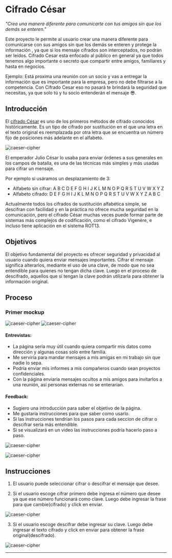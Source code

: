 # Cifrado César

*"Crea una manera diferente para comunicarte con tus amigos sin que los demás se enteren."*
 
Este proyecto le permite al usuario crear una manera diferente para comunicarse 
con sus amigos sin que los demás se enteren y protege la información , ya que 
si los mensaje cifrados son interceptados, no podrán ser leídos.
Cifrado Cesar esta enfocado al público en general ya que todos tenemos algo 
importante o secreto que compartir entre amigos, familiares y hasta en negocios. 

Ejemplo:
Está proxima una reunión con un socio y vas a entregar la información que es 
importante para la empresa, pero no debe filtrarse a la competencia.
Con Cifrado Cesar eso no pasará te brindará la seguridad que necesitas, 
ya que solo tú y tu socio entenderán el mensaje 😎.


## Introducción

El [cifrado César](https://en.wikipedia.org/wiki/Caesar_cipher) es uno de los
primeros métodos de cifrado conocidos históricamente. Es un tipo de cifrado por
sustitución en el que una letra en el texto original es reemplazada por otra
letra que se encuentra un número fijo de posiciones más adelante en el alfabeto.

![caeser-cipher](https://upload.wikimedia.org/wikipedia/commons/thumb/2/2b/Caesar3.svg/2000px-Caesar3.svg.png)

El emperador Julio César lo usaba para enviar órdenes a sus generales en los
campos de batalla, es una de las técnicas más simples y más usadas para cifrar
un mensaje.

Por ejemplo si usáramos un desplazamiento de 3:

* Alfabeto sin cifrar: A B C D E F G H I J K L M N O P Q R S T U V W X Y Z
* Alfabeto cifrado: D E F G H I J K L M N O P Q R S T U V W X Y Z A B C

Actualmente todos los cifrados de sustitución alfabética simple, se descifran
con facilidad y en la práctica no ofrece mucha seguridad en la comunicación,
pero el cifrado César muchas veces puede formar parte de sistemas más complejos
de codificación, como el cifrado Vigenère, e incluso tiene aplicación en el
sistema ROT13.

## Objetivos

El objetivo fundamental del proyecto es ofrecer seguridad y privacidad al usuario 
cuando quiera enviar mensajes importantes.
Cifrar el mensaje significa alterarlos, mediante el uso 
de una clave, de modo que no sea entendible para quienes no tengan dicha clave. 
Luego en el proceso de descifrado, aquellos que sí tengan la clave podrán 
utilizarla para obtener la información original. 


## Proceso
### Primer mockup
 ![caeser-cipher](Optimized-primer.jpg)
![caeser-cipher](Optimized-segundo.jpg)
#### Entrevistas:
- La página sería muy útil cuando quiera compartir mis datos como dirección y algunas cosas solo entre familia.
- Me serviría para mandar mensajes a mis amigas en mi trabajo sin que nadie lo sepa.
- Podría enviar mis informes a mis compañeros cuando sean proyectos confidenciales.
- Con la página enviaría mensajes ocultos a mis amigos para invitarlos a una reunión, así personas externas no se enterarían.

#### Feedback:
- Sugiero una introducción para saber el objetivo de la página.
- Me gustaría instrucciones para que saber como usarlo.
- Si las instrucciones tendrían los pasos para cada seccion de cifrar o descifrar sería más entendible.
- Si se visualizará en un video las instrucciones podría hacerlo paso a paso.

 ![caeser-cipher](Optimized-inicio.jpg)

 ![caeser-cipher](Optimized-cifrar.jpg)


## Instrucciones
1. El usuario puede seleccionar cifrar o descifrar el mensaje que desee.

2. Si el usuario escoge cifrar primero debe ingresa el número que desee ya que ese número funcionará como clave.
   Luego debe ingresar la frase para que cambie(cifrado) y click en enviar.

![caeser-cipher](CIFRAR.gif)

3. Si el usuario escoge descifrar debe ingresar su clave. Luego debe ingresar el texto cifrado y click en enviar para obtener la frase original(descifrado).

![caeser-cipher](GIF2.gif)



***

